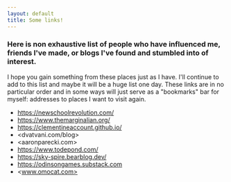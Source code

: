 ```yaml
---
layout: default
title: Some links!
---
```


### Here is non exhaustive list of people who have influenced me, friends I've made, or blogs I've found and stumbled into of interest.

I hope you gain something from these places just as I have. I'll continue to add to this list and maybe it will be a huge list one day. These links are in no particular order and in some ways will just serve as a "bookmarks" bar for myself: addresses to places I want to visit again.

- <https://newschoolrevolution.com/>
- <https://www.themarginalian.org/>
- <https://clementineaccount.github.io/>
- <dvatvani.com/blog>
- <aaronparecki.com>
- <https://www.todepond.com/>
- <https://sky-spire.bearblog.dev/>
- <https://odinsongames.substack.com>
- <www.omocat.com>